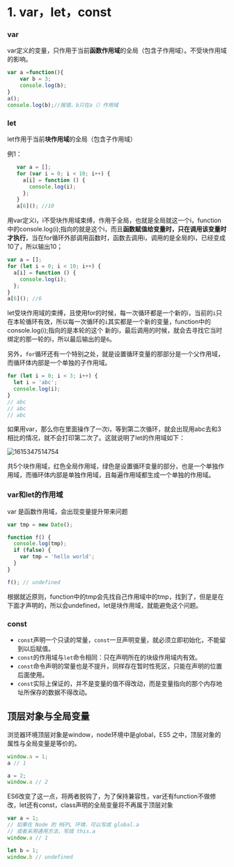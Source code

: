# 1. var，let，const



### var
var定义的变量，只作用于当前**函数作用域**的全局（包含子作用域）。不受块作用域的影响。

```js
var a =function(){
    var b = 3;
    console.log(b);
}
a();
console.log(b);//报错，b只在a（）作用域
```
### let

let作用于当前**块作用域**的全局（包含子作用域）

例1：

```javascript
   var a = [];
   for (var i = 0; i < 10; i++) {
     a[i] = function () {
       console.log(i);
     };
   }
   a[6](); //10
```

   用var定义i，i不受块作用域束缚，作用于全局，也就是全局就这一个i，function中的console.log(i);指向的就是这个i，而且**函数赋值给变量时，只在调用该变量时才执行**，当在for循环外部调用函数时，函数去调用i，调用的是全局的i，已经变成10了，所以输出10；

```javascript
var a = [];
for (let i = 0; i < 10; i++) {
  a[i] = function () {
    console.log(i);
  };
}
a[6](); //6
```

let受块作用域的束缚，且使用for的时候，每一次循环都是一个新的i，当前的`i`只在本轮循环有效，所以每一次循环的`i`其实都是一个新的变量，function中的console.log(i);指向的是本轮的这个 新的i，最后调用的时候，就会去寻找它当时绑定的那一轮的i，所以最后输出的是`6`。



另外，`for`循环还有一个特别之处，就是设置循环变量的那部分是一个父作用域，而循环体内部是一个单独的子作用域。

```javascript
for (let i = 0; i < 3; i++) {
  let i = 'abc';
  console.log(i);
}
// abc
// abc
// abc
```

如果用var，那么你在里面操作了一次i，等到第二次循环，就会出现用abc去和3相比的情况，就不会打印第二次了。这就说明了let的作用域如下：

![1615347514754](D:\ideaworkspace\Extra\前端\assets\images%5C1615347514754.png)

共5个块作用域，红色全局作用域，绿色是设置循环变量的部分，也是一个单独作用域，而循环体内部是单独作用域，且每遍作用域都生成一个单独的作用域。

### var和let的作用域

var 是函数作用域，会出现变量提升带来问题

```javascript
var tmp = new Date();

function f() {
  console.log(tmp);
  if (false) {
    var tmp = 'hello world';
  }
}

f(); // undefined
```

根据就近原则，function中的tmp会先找自己作用域中的tmp，找到了，但是是在下面才声明的，所以会undefined，let是块作用域，就能避免这个问题。

### const

- `const`声明一个只读的常量，`const`一旦声明变量，就必须立即初始化，不能留到以后赋值。
- `const`的作用域与`let`命令相同：只在声明所在的块级作用域内有效。
- `const`命令声明的常量也是不提升，同样存在暂时性死区，只能在声明的位置后面使用。
- `const`实际上保证的，并不是变量的值不得改动，而是变量指向的那个内存地址所保存的数据不得改动。



## 顶层对象与全局变量

浏览器环境顶层对象是window，node环境中是global，ES5 之中，顶层对象的属性与全局变量是等价的。

```javascript
window.a = 1;
a // 1

a = 2;
window.a // 2
```

ES6改变了这一点，将两者脱钩了，为了保持兼容性，var还有function不做修改，let还有const，class声明的全局变量将不再属于顶层对象 

```javascript
var a = 1;
// 如果在 Node 的 REPL 环境，可以写成 global.a
// 或者采用通用方法，写成 this.a
window.a // 1

let b = 1;
window.b // undefined
```

